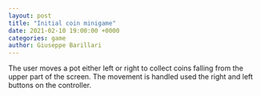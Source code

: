 ```yaml
---  
layout: post  
title: "Initial coin minigame"  
date: 2021-02-10 19:00:00 +0000  
categories: game
author: Giuseppe Barillari  
---  
```


The user moves a pot either left or right to collect coins falling from the upper part of the screen. The movement is handled used the right and left buttons on the controller.
